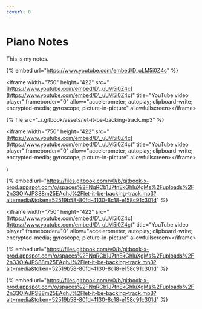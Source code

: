 ```yaml
---
coverY: 0
---
```


# Piano Notes

This is my notes.

{% embed url="https://www.youtube.com/embed/D_uLM5i0Z4c" %}

\<iframe width="750" height="422" src="[https://www.youtube.com/embed/D\_uLM5i0Z4c](https://www.youtube.com/embed/D\_uLM5i0Z4c)" title="YouTube video player" frameborder="0" allow="accelerometer; autoplay; clipboard-write; encrypted-media; gyroscope; picture-in-picture" allowfullscreen>\</iframe>



{% file src="../.gitbook/assets/let-it-be-backing-track.mp3" %}

\<iframe width="750" height="422" src="[https://www.youtube.com/embed/D\_uLM5i0Z4c](https://www.youtube.com/embed/D\_uLM5i0Z4c)" title="YouTube video player" frameborder="0" allow="accelerometer; autoplay; clipboard-write; encrypted-media; gyroscope; picture-in-picture" allowfullscreen>\</iframe>



\


{% embed url="https://files.gitbook.com/v0/b/gitbook-x-prod.appspot.com/o/spaces%2FNqRCb1J7tnEkGhIuXgMs%2Fuploads%2F2n33OIAJPS88m25EAqhJ%2Flet-it-be-backing-track.mp3?alt=media&token=52519b58-80fd-4130-8c18-e158c91c301d" %}

\<iframe width="750" height="422" src="[https://www.youtube.com/embed/D\_uLM5i0Z4c](https://www.youtube.com/embed/D\_uLM5i0Z4c)" title="YouTube video player" frameborder="0" allow="accelerometer; autoplay; clipboard-write; encrypted-media; gyroscope; picture-in-picture" allowfullscreen>\</iframe>

{% embed url="https://files.gitbook.com/v0/b/gitbook-x-prod.appspot.com/o/spaces%2FNqRCb1J7tnEkGhIuXgMs%2Fuploads%2F2n33OIAJPS88m25EAqhJ%2Flet-it-be-backing-track.mp3?alt=media&token=52519b58-80fd-4130-8c18-e158c91c301d" %}

{% embed url="https://files.gitbook.com/v0/b/gitbook-x-prod.appspot.com/o/spaces%2FNqRCb1J7tnEkGhIuXgMs%2Fuploads%2F2n33OIAJPS88m25EAqhJ%2Flet-it-be-backing-track.mp3?alt=media&token=52519b58-80fd-4130-8c18-e158c91c301d" %}


